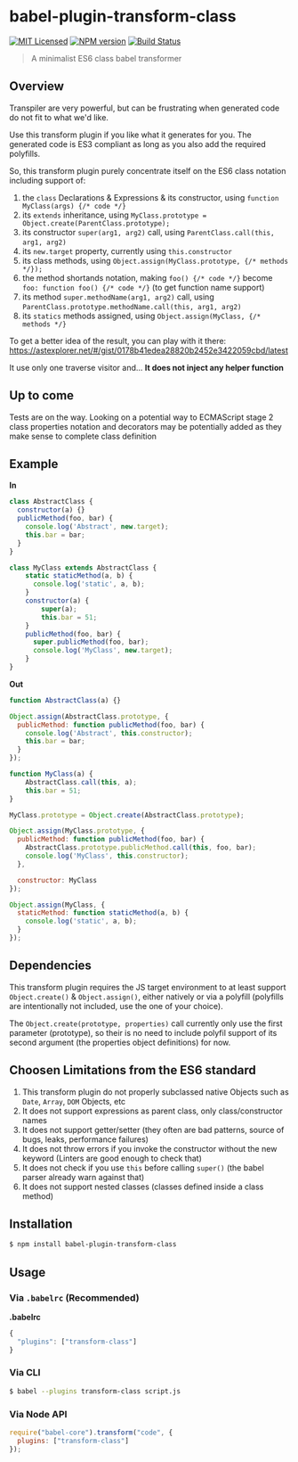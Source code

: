 # babel-plugin-transform-class
[![MIT Licensed](http://img.shields.io/badge/license-MIT-blue.svg?style=flat)](#license)
[![NPM version](https://badge.fury.io/js/babel-plugin-transform-class.svg)](http://badge.fury.io/js/babel-plugin-transform-class)
[![Build Status](https://secure.travis-ci.org/AMorgaut/babel-plugin-transform-class?branch=master)](https://travis-ci.org/AMorgaut/babel-plugin-transform-class)

> A minimalist ES6 class babel transformer

## Overview

Transpiler are very powerful, but can be frustrating when generated code do not fit to what we'd like.

Use this transform plugin if you like what it generates for you. The generated code is ES3 compliant as long as you also add the required polyfills.

So, this transform plugin purely concentrate itself on the ES6 class notation including support of:

1. the `class` Declarations & Expressions & its constructor, using `function MyClass(args) {/* code */}`
2. its `extends` inheritance, using `MyClass.prototype = Object.create(ParentClass.prototype);`
3. its constructor `super(arg1, arg2)` call, using `ParentClass.call(this, arg1, arg2)` 
4. its `new.target` property, currently using `this.constructor`
5. its class methods, using `Object.assign(MyClass.prototype, {/* methods */});`
6. the method shortands notation, making `foo() {/* code */}` become `foo: function foo() {/* code */}` (to get function name support)
7. its method `super.methodName(arg1, arg2)` call, using `ParentClass.prototype.methodName.call(this, arg1, arg2)` 
8. its `statics` methods assigned, using `Object.assign(MyClass, {/* methods */}`

To get a better idea of the result, you can play with it there: https://astexplorer.net/#/gist/0178b41edea28820b2452e3422059cbd/latest

It use  only one traverse visitor and... **It does not inject any helper function**

## Up to come

Tests are on the way. Looking on a potential way to
ECMAScript stage 2 class properties notation and decorators may be potentially added as they make sense to complete class definition

## Example

**In**

```js
class AbstractClass {
  constructor(a) {}
  publicMethod(foo, bar) {
    console.log('Abstract', new.target);
    this.bar = bar;
  }
}

class MyClass extends AbstractClass {
    static staticMethod(a, b) {
      console.log('static', a, b);
    }
    constructor(a) {
        super(a);
        this.bar = 51;
    }
    publicMethod(foo, bar) {
      super.publicMethod(foo, bar);
      console.log('MyClass', new.target);
    }
}
```

**Out**

```js
function AbstractClass(a) {}

Object.assign(AbstractClass.prototype, {
  publicMethod: function publicMethod(foo, bar) {
    console.log('Abstract', this.constructor);
    this.bar = bar;
  }
});

function MyClass(a) {
    AbstractClass.call(this, a);
    this.bar = 51;
}

MyClass.prototype = Object.create(AbstractClass.prototype);

Object.assign(MyClass.prototype, {
  publicMethod: function publicMethod(foo, bar) {
    AbstractClass.prototype.publicMethod.call(this, foo, bar);
    console.log('MyClass', this.constructor);
  },

  constructor: MyClass
});

Object.assign(MyClass, {
  staticMethod: function staticMethod(a, b) {
    console.log('static', a, b);
  }
});
```

## Dependencies

This transform plugin requires the JS target environment to at least support `Object.create()` & `Object.assign()`, either natively or via a polyfill (polyfills are intentionally not included, use the one of your choice).

The `Object.create(prototype, properties)` call currently only use the first parameter (prototype), so their is no need to include polyfil support of its second argument (the properties object definitions) for now.

## Choosen Limitations from the ES6 standard

1. This transform plugin do not properly subclassed native Objects such as `Date`, `Array`, `DOM` Objects, etc
2. It does not support expressions as parent class, only class/constructor names
3. It does not support getter/setter (they often are bad patterns, source of bugs, leaks, performance failures)
4. It does not throw errors if you invoke the constructor without the new keyword (Linters are good enough to check that)
5. It does not check if you use `this` before calling `super()` (the babel parser already warn against that)
6. It does not support nested classes (classes defined inside a class method)

## Installation

```sh
$ npm install babel-plugin-transform-class
```

## Usage

### Via `.babelrc` (Recommended)

**.babelrc**

```js
{
  "plugins": ["transform-class"]
}
```

### Via CLI

```sh
$ babel --plugins transform-class script.js
```

### Via Node API

```javascript
require("babel-core").transform("code", {
  plugins: ["transform-class"]
});
```
